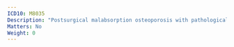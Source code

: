 ```yaml
---
ICD10: M8035
Description: "Postsurgical malabsorption osteoporosis with pathological fracture: Pelvic region and thigh"
Matters: No
Weight: 0
---
```

